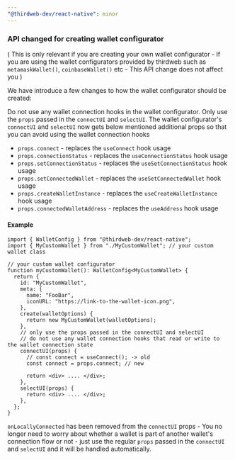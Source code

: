 ```yaml
---
"@thirdweb-dev/react-native": minor
---
```


### API changed for creating wallet configurator

( This is only relevant if you are creating your own wallet configurator - If you are using the wallet configurators provided by thirdweb such as `metamaskWallet()`, `coinbaseWallet()` etc - This API change does not affect you )

We have introduce a few changes to how the wallet configurator should be created:

Do not use any wallet connection hooks in the wallet configurator. Only use the `props` passed in the `connectUI` and `selectUI`. The wallet configurator's `connectUI` and `selectUI` now gets below mentioned additional props so that you can avoid using the wallet connection hooks

- `props.connect` - replaces the `useConnect` hook usage
- `props.connectionStatus` - replaces the `useConnectionStatus` hook usage
- `props.setConnectionStatus` - replaces the `useSetConnectionStatus` hook usage
- `props.setConnectedWallet` - replaces the `useSetConnectedWallet` hook usage
- `props.createWalletInstance` - replaces the `useCreateWalletInstance` hook usage
- `props.connectedWalletAddress` - replaces the `useAddress` hook usage

#### Example

```tsx
import { WalletConfig } from "@thirdweb-dev/react-native";
import { MyCustomWallet } from "./MyCustomWallet"; // your custom wallet class

// your custom wallet configurator
function myCustomWallet(): WalletConfig<MyCustomWallet> {
  return {
    id: "MyCustomWallet",
    meta: {
      name: "FooBar",
      iconURL: "https://link-to-the-wallet-icon.png",
    },
    create(walletOptions) {
      return new MyCustomWallet(walletOptions);
    },
    // only use the props passed in the connectUI and selectUI
    // do not use any wallet connection hooks that read or write to the wallet connection state
    connectUI(props) {
      // const connect = useConnect(); -> old
      const connect = props.connect; // new

      return <div> .... </div>;
    },
    selectUI(props) {
      return <div> .... </div>;
    },
  };
}
```

`onLocallyConnected` has been removed from the `connectUI` props - You no longer need to worry about whether a wallet is part of another wallet's connection flow or not - just use the regular `props` passed in the `connectUI` and `selectUI` and it will be handled automatically.

